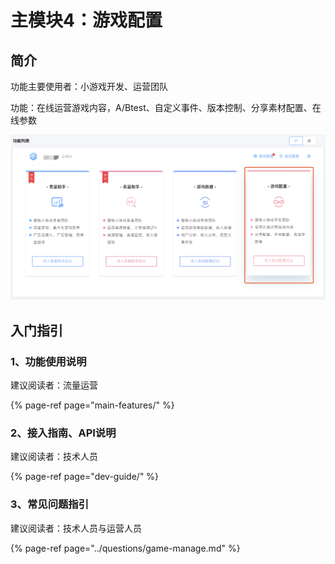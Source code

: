 # 主模块4：游戏配置

## 简介

功能主要使用者：小游戏开发、运营团队

功能：在线运营游戏内容，A/Btest、自定义事件、版本控制、分享素材配置、在线参数

![&#x5929;&#x5E55;-&#x6E38;&#x620F;&#x914D;&#x7F6E;&#x5165;&#x53E3;](../.gitbook/assets/image%20%2888%29.png)

## 入门指引

### 1、功能使用说明

建议阅读者：流量运营

{% page-ref page="main-features/" %}

### 2、接入指南、API说明

建议阅读者：技术人员

{% page-ref page="dev-guide/" %}

### 3、常见问题指引

建议阅读者：技术人员与运营人员

{% page-ref page="../questions/game-manage.md" %}



